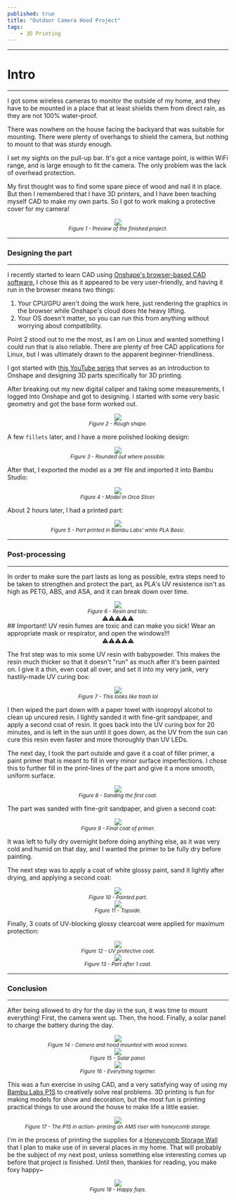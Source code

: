 ```yaml
---
published: true
title: "Outdoor Camera Hood Project"
tags:
    - 3D Printing
---
```


---
# Intro
---
I got some wireless cameras to monitor the outside of my home, and they have to be mounted in a place that at least shields them from direct rain, as they are not 100% water-proof.  

There was nowhere on the house facing the backyard that was suitable for mounting. There were plenty of overhangs to shield the camera, but nothing to mount to that was sturdy enough.

I set my sights on the pull-up bar. It's got a nice vantage point, is within WiFi range, and is large enough to fit the camera. The only problem was the lack of overhead protection.

My first thought was to find some spare piece of wood and nail it in place. But then I remembered that I have 3D printers, and I have been teaching myself CAD to make my own parts. So I got to work making a protective cover for my camera!

<center><img src="/assets/images/CamHood_13.jpg"></center>
<center><i><small>Figure 1 - Preview of the finished project.</small></i></center>

---
### Designing the part
---

I recently started to learn CAD using [Onshape's browser-based CAD software.](https://www.onshape.com/en/) I chose this as it appeared to be very user-friendly, and having it run in the browser means two things:

  1. Your CPU/GPU aren't doing the work here, just rendering the graphics in the browser while Onshape's cloud does hte heavy lifting.
  2. Your OS doesn't matter, so you can run this from anything without worrying about compatibility.

Point 2 stood out to me the most, as I am on Linux and wanted something I could run that is also reliable. There are plenty of free CAD applications for Linux, but I was ultimately drawn to the apparent beginner-friendliness.

I got started with [this YouTube series](https://youtu.be/VvpQu2rsH3A?si=2lci2ziX9xrUd7tf) that serves as an introduction to Onshape and designing 3D parts specifically for 3D printing.

After breaking out my new digital caliper and taking some measurements, I logged into Onshape and got to designing. I started with some very basic geometry and got the base form worked out.

<center><img src="/assets/images/CamHood_1.png"></center>
<center><i><small>Figure 2 - Rough shape.</small></i></center>

A few `fillets` later, and I have a more polished looking design:

<center><img src="/assets/images/CamHood_3.png"></center>
<center><i><small>Figure 3 - Rounded out where possible.</small></i></center>

After that, I exported the model as a `3MF` file and imported it into Bambu Studio:

<center><img src="/assets/images/CamHood_3a.png"></center>
<center><i><small>Figure 4 - Model in Orca Slicer.</small></i></center>

About 2 hours later, I had a printed part:

<center><img src="/assets/images/CamHood_4.jpg"></center>
<center><i><small>Figure 5 - Part printed in Bambu Labs' white PLA Basic.</small></i></center>

---
### Post-processing
---

In order to make sure the part lasts as long as possible, extra steps need to be taken to strengthen and protect the part, as PLA's UV resistence isn't as high as PETG, ABS, and ASA, and it can break down over time.

<center><img src="/assets/images/CamHood_4a.jpg"></center>
<center><i><small>Figure 6 - Resin and talc.</small></i></center>

<center>⚠️⚠️⚠️⚠️⚠️</center>
## Important! UV resin fumes are toxic and can make you sick! Wear an appropriate mask or respirator, and open the windows!!!
<center>⚠️⚠️⚠️⚠️⚠️</center>


The frst step was to mix some UV resin with babypowder. This makes the resin much thicker so that it doesn't "run" as much after it's been painted on. I give it a thin, even coat all over, and set it into my very jank, very hastily-made UV curing box:

<center><img src="/assets/images/CamHood_4b.jpg"></center>
<center><i><small>Figure 7 - This looks like trash lol</small></i></center>

I then wiped the part down with a paper towel with isopropyl alcohol to clean up uncured resin. I lightly sanded it with fine-grit sandpaper, and apply a second coat of resin. It goes back into the UV curing box for 20 minutes, and is left in the sun until it goes down, as the UV from the sun can cure this resin even faster and more thoroughly than UV LEDs.

The next day, I took the part outside and gave it a coat of filler primer, a paint primer that is meant to fill in very minor surface imperfections. I chose this to further fill in the print-lines of the part and give it a more smooth, uniform surface.

<center><img src="/assets/images/CamHood_5.jpg"></center>
<center><i><small>Figure 8 - Sanding the first coat.</small></i></center>

The part was sanded with fine-grit sandpaper, and given a second coat:

<center><img src="/assets/images/CamHood_6.jpg"></center>
<center><i><small>Figure 9 - Final coat of primer.</small></i></center>

It was left to fully dry overnight before doing anything else, as it was very cold and humid on that day, and I wanted the primer to be fully dry before painting.

The next step was to apply a coat of white glossy paint, sand it lightly after drying, and applying a second coat:

<center><img src="/assets/images/CamHood_7.jpg"></center>
<center><i><small>Figure 10 - Painted part.</small></i></center>

<center><img src="/assets/images/CamHood_8.jpg"></center>
<center><i><small>Figure 11 - Topside.</small></i></center>

Finally, 3 coats of UV-blocking glossy clearcoat were applied for maximum protection:

<center><img src="/assets/images/CamHood_9.jpg"></center>
<center><i><small>Figure 12 - UV protective coat.</small></i></center>

<center><img src="/assets/images/CamHood_10.jpg"></center>
<center><i><small>Figure 13 - Part after 1 coat.</small></i></center>

---
### Conclusion
---

After being allowed to dry for the day in the sun, it was time to mount everything! First, the camera went up. Then, the hood. Finally, a solar panel to charge the battery during the day.

<center><img src="/assets/images/CamHood_12.jpg"></center>
<center><i><small>Figure 14 - Camera and hood mounted with wood screws.</small></i></center>

<center><img src="/assets/images/CamHood_14.jpg"></center>
<center><i><small>Figure 15 - Solar panel.</small></i></center>

<center><img src="/assets/images/CamHood_13.jpg"></center>
<center><i><small>Figure 16 - Everything together.</small></i></center>

This was a fun exercise in using CAD, and a very satisfying way of using my [Bambu Labs P1S](https://us.store.bambulab.com/products/p1s) to creatively solve real problems. 3D printing is fun for making models for show and decoration, but the most fun is printing practical things to use around the house to make life a little easier.

<center><img src="/assets/images/P1S.jpg"></center>
<center><i><small>Figure 17 - The P1S in action- printing an AMS riser with honeycomb storage.</small></i></center>

I'm in the process of printing the supplies for a [Honeycomb Storage Wall](https://www.printables.com/model/152592-honeycomb-storage-wall) that I plan to make use of in several places in my home. That will probably be the subject of my next post, unless something else interesting comes up before that project is finished. Until then, thankies for reading, you make foxy happy~

<center><img src="/assets/images/Zephy_Foxy_sticker_4.png"></center>
<center><i><small>Figure 18 - Happy fops.</small></i></center>
